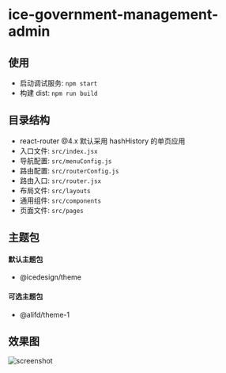 # ice-government-management-admin

## 使用

- 启动调试服务: `npm start`
- 构建 dist: `npm run build`

## 目录结构

- react-router @4.x 默认采用 hashHistory 的单页应用
- 入口文件: `src/index.jsx`
- 导航配置: `src/menuConfig.js`
- 路由配置: `src/routerConfig.js`
- 路由入口: `src/router.jsx`
- 布局文件: `src/layouts`
- 通用组件: `src/components`
- 页面文件: `src/pages`

## 主题包

#### 默认主题包

- @icedesign/theme

#### 可选主题包

- @alifd/theme-1

## 效果图

![screenshot](https://img.alicdn.com/tfs/TB1w4vGw3HqK1RjSZFPXXcwapXa-2872-1580.png)
